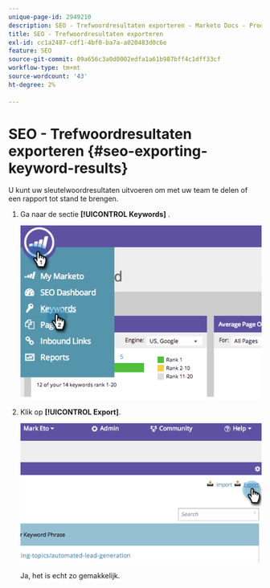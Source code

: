 ```yaml
---
unique-page-id: 2949210
description: SEO - Trefwoordresultaten exporteren - Marketo Docs - Productdocumentatie
title: SEO - Trefwoordresultaten exporteren
exl-id: cc1a2487-cdf1-4bf0-ba7a-a020483d0c6e
feature: SEO
source-git-commit: 09a656c3a0d0002edfa1a61b987bff4c1dff33cf
workflow-type: tm+mt
source-wordcount: '43'
ht-degree: 2%

---
```


# SEO - Trefwoordresultaten exporteren {#seo-exporting-keyword-results}

U kunt uw sleutelwoordresultaten uitvoeren om met uw team te delen of een rapport tot stand te brengen.

1. Ga naar de sectie **[!UICONTROL Keywords]** .

   ![](assets/image2014-9-18-12-3a51-3a7.png)

1. Klik op **[!UICONTROL Export]**.

   ![](assets/image2014-9-18-12-3a51-3a25.png)

   Ja, het is echt zo gemakkelijk.
